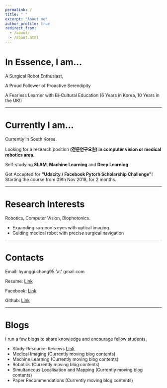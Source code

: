 ```yaml
---
permalink: /
title: " "
excerpt: "About me"
author_profile: true
redirect_from: 
  - /about/
  - /about.html
---
```


In Essence, I am...
====

A Surgical Robot Enthusiast,

A Proud Follower of Proactive Serendipity

A Fearless Learner with Bi-Cultural Education (6 Years in Korea, 10 Years in the UK!)

-------------------------------------------------

Currently I am...
====

Currently in South Korea.

Looking for a research position **(전문연구요원) in computer vision or medical robotics area.**

Self-studying **SLAM**, **Machine Learning** and **Deep Learning**

Got Accepted for **"Udacity / Facebook Pytorh Scholarship Challenge"**! Starting the course from 09th Nov 2018, for 2 months.

------------------------------------------

Research Interests
====

Robotics, Computer Vision, Biophotonics.
* Expanding surgeon's eyes with optical imaging
* Guiding medical robot with precise surgical navigation

------------------------------------------

Contacts
=====

Email: hyunggi.chang95 'at' gmail.com


Resume: [Link](https://github.com/changh95/Curriculum-Vitae/raw/master/Curriculum_Vitae.pdf)


Facebook: [Link](https://www.facebook.com/harry.chang.982)


Github: [Link](https://github.com/changh95)

--------------------------------------------

Blogs
====

I run a few blogs to share knowledge and encourage fellow students.

* Study-Resource-Reviews [Link](https://github.com/changh95/Study-Resources-Review)
* Medical Imaging (Currently moving blog contents)
* Machine Learning (Currently moving blog contents)
* Robotics (Currently moving blog contents)
* Simultaneous Localisation and Mapping (Currently moving blog contents)
* Paper Recommendations (Currently moving blog contents)
